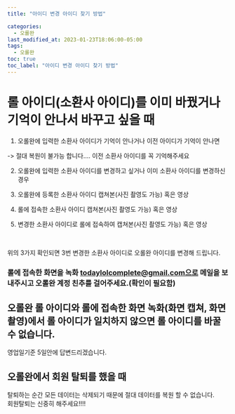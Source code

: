 ```yaml
---
title: "아이디 변경 아이디 찾기 방법"

categories:
  - 오롤완
last_modified_at: 2023-01-23T18:06:00-05:00
tags:
  - 오롤완
toc: true
toc_label: "아이디 변경 아이디 찾기 방법"
---
```


# 롤 아이디(소환사 아이디)를 이미 바꿨거나 기억이 안나서 바꾸고 싶을 때 <br>
 
1. 오롤완에 입력한 소환사 아이디가 기억이 안나거나  이전 아이디가 기억이 안나면 

-> 절대 복원이 불가능 합니다.... 이전 소환사 아이디를 꼭 기억해주세요


2. 오롤완에 입력한 소환사 아이디를 변경하고 싶거나 이미 소환사 아이디를 변경하신 경우

 
1. 오롤완에 등록한 소환사 아이디 캡쳐본(사진 촬영도 가능) 혹은 영상
2. 롤에 접속한 소환사 아이디 캡쳐본(사진 촬영도 가능) 혹은 영상
3. 변경한 소환사 아이디로 롤에 접속하여 캡쳐본(사진 촬영도 가능) 혹은 영상

<br>

위의 3가지 확인되면 3번 변경한 소환사 아이디로 오롤완 아이디를 변경해 드립니다. 


### 롤에 접속한 화면을 녹화 todaylolcomplete@gmail.com으로 메일을 보내주시고 오롤완 계정 친추를 걸어주세요.(확인이 필요함)

 
## 오롤완 롤 아이디와 롤에 접속한 화면 녹화(화면 캡쳐, 화면 촬영)에서 롤 아이디가 일치하지 않으면 롤 아이디를 바꿀 수 없습니다.

영업일기준 5일안에 답변드리겠습니다. <br>


## 오롤완에서 회원 탈퇴를 했을 때
 

탈퇴하는 순간 모든 데이터는 삭제되기 때문에
절대 데이터를 복원 할 수 없습니다. <br>
회원탈퇴는 신중히 해주세요!!!!
